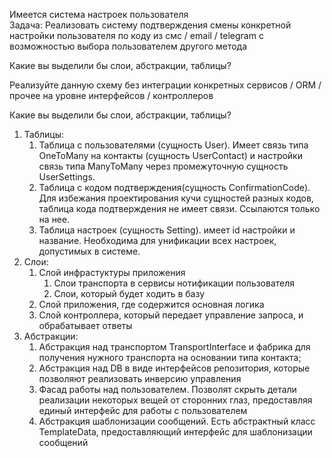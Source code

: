 Имеется система настроек пользователя  
Задача: Реализовать систему подтверждения смены конкретной настройки пользователя по коду из смс / email / telegram с возможностью выбора пользователем другого метода

Какие вы выделили бы слои, абстракции, таблицы?

Реализуйте данную схему без интеграции конкретных сервисов / ORM / прочее на уровне интерфейсов / контроллеров

Какие вы выделили бы слои, абстракции, таблицы?

1. Таблицы: 
   1. Таблица с пользователями (сущность User). Имеет связь типа OneToMany на контакты (сущность UserContact) и настройки связь типа ManyToMany через промежуточную сущность UserSettings.
   2. Таблица с кодом подтверждения(сущность ConfirmationCode). Для избежания проектирования кучи сущностей разных кодов, таблица кода подтверждения не имеет связи. Ссылаются только на нее.
   3. Таблица настроек (сущность Setting). имеет id настройки и название. Необходима для унификации всех настроек, допустимых в системе.  
2. Слои:
   1. Слой инфрастуктуры приложения
      1. Слои транспорта в сервисы нотификации пользователя
      2. Слои, который будет ходить в базу
   2. Слой приложения, где содержится основная логика
   3. Слой контроллера, который передает управление запроса, и обрабатывает ответы
3. Абстракции:
   1. Абстракция над транспортом TransportInterface и фабрика для получения нужного транспорта на основании типа контакта;
   2. Абстракция над DB в виде интерфейсов репозитория, которые позволяют реализовать инверсию управления
   3. Фасад работы над пользователем. Позволят скрыть детали реализации некоторых вещей от сторонних глаз, предоставляя единый интерфейс для работы с пользователем
   4. Абстракция шаблонизации сообщений. Есть абстрактный класс TemplateData, предоставляющий интерфейс для шаблонизации сообщений